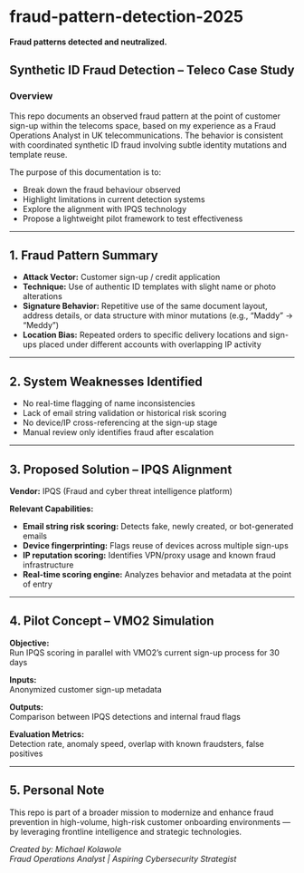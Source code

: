 # fraud-pattern-detection-2025  
**Fraud patterns detected and neutralized.**

## Synthetic ID Fraud Detection – Teleco Case Study

### Overview  
This repo documents an observed fraud pattern at the point of customer sign-up within the telecoms space, based on my experience as a Fraud Operations Analyst in UK telecommunications. The behavior is consistent with coordinated synthetic ID fraud involving subtle identity mutations and template reuse.

The purpose of this documentation is to:
- Break down the fraud behaviour observed  
- Highlight limitations in current detection systems  
- Explore the alignment with IPQS technology  
- Propose a lightweight pilot framework to test effectiveness  

---

## 1. Fraud Pattern Summary

- **Attack Vector:** Customer sign-up / credit application  
- **Technique:** Use of authentic ID templates with slight name or photo alterations  
- **Signature Behavior:** Repetitive use of the same document layout, address details, or data structure with minor mutations (e.g., “Maddy” → “Meddy”)  
- **Location Bias:** Repeated orders to specific delivery locations and sign-ups placed under different accounts with overlapping IP activity  

---

## 2. System Weaknesses Identified

- No real-time flagging of name inconsistencies  
- Lack of email string validation or historical risk scoring  
- No device/IP cross-referencing at the sign-up stage  
- Manual review only identifies fraud after escalation  

---

## 3. Proposed Solution – IPQS Alignment

**Vendor:** IPQS (Fraud and cyber threat intelligence platform)

**Relevant Capabilities:**
- **Email string risk scoring:** Detects fake, newly created, or bot-generated emails  
- **Device fingerprinting:** Flags reuse of devices across multiple sign-ups  
- **IP reputation scoring:** Identifies VPN/proxy usage and known fraud infrastructure  
- **Real-time scoring engine:** Analyzes behavior and metadata at the point of entry  

---

## 4. Pilot Concept – VMO2 Simulation

**Objective:**  
Run IPQS scoring in parallel with VMO2’s current sign-up process for 30 days  

**Inputs:**  
Anonymized customer sign-up metadata  

**Outputs:**  
Comparison between IPQS detections and internal fraud flags  

**Evaluation Metrics:**  
Detection rate, anomaly speed, overlap with known fraudsters, false positives  

---

## 5. Personal Note

This repo is part of a broader mission to modernize and enhance fraud prevention in high-volume, high-risk customer onboarding environments — by leveraging frontline intelligence and strategic technologies.

*Created by: Michael Kolawole*  
*Fraud Operations Analyst | Aspiring Cybersecurity Strategist*

